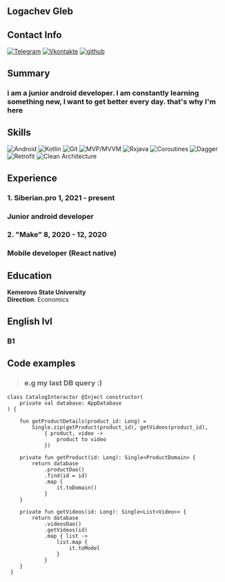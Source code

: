 ## __Logachev Gleb__
## Contact Info
[![Telegram](https://img.shields.io/badge/-telegram-151414?style=for-the-badge&logo=telegram)](https://t.me/Gllog)
[![Vkontakte](https://img.shields.io/badge/-VK-151414?style=for-the-badge&logo=vk)](https://vk.com/g_logachev)
[![github](https://img.shields.io/badge/-github-090909?style=for-the-badge&logo=github)](https://github.com/GlebLogachev)

## Summary
### i am a junior android developer. I am constantly learning something new, I want to get better every day. that's why I'm here

## Skills
![Android](https://img.shields.io/badge/-ANDROID-090909?style=for-the-badge&logo=android)
![Kotlin](https://img.shields.io/badge/-KOTLIN-090909?style=for-the-badge&logo=kotlin)
![Git](https://img.shields.io/badge/-Git-090909?style=for-the-badge&logo=git)
![MVP/MVVM](https://img.shields.io/badge/-MVP/MVVM-090909?style=for-the-badge)
![Rxjava](https://img.shields.io/badge/-RXJAVA-090909?style=for-the-badge&logo=reactivex&logoColor=ff5bff)
![Coroutines](https://img.shields.io/badge/-COROUTINES-090909?style=for-the-badge)
![Dagger](https://img.shields.io/badge/-Dagger-090909?style=for-the-badge)
![Retrofit](https://img.shields.io/badge/-RETROFIT-090909?style=for-the-badge&logo=dugger)
![Clean Architecture](https://img.shields.io/badge/-CLEAN_ARCHITECTURE-090909?style=for-the-badge)

## Experience
### 1. Siberian.pro 1, 2021 - present
### Junior android developer

### 2. "Make" 8, 2020 - 12, 2020
### Mobile developer (React native)

## Education
__Kemerovo State University__<br>
__Direction__: Economics
## English lvl
### __B1__

## Code examples
>### e.g my last DB query :)

```
class CatalogInteractor @Inject constructor(
    private val database: AppDatabase
) {

    fun getProductDetails(product_id: Long) =
        Single.zip(getProduct(product_id), getVideos(product_id),
            { product, video ->
                product to video
            })

    private fun getProduct(id: Long): Single<ProductDomain> {
        return database
            .productDao()
            .find(id = id)
            .map {
                it.toDomain()
            }
    }

    private fun getVideos(id: Long): Single<List<Video>> {
        return database
            .videosDao()
            .getVideos(id)
            .map { list ->
                list.map {
                    it.toModel
                }
            }
    }
 }
  ```